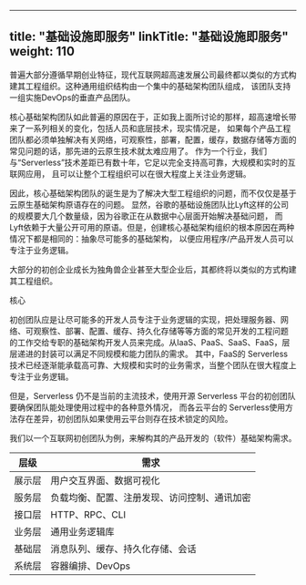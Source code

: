 
---
title: "基础设施即服务"
linkTitle: "基础设施即服务"
weight: 110
---

普遍大部分遵循早期创业特征，现代互联网超高速发展公司最终都以类似的方式构建其工程组织。这种通用组织结构由一个集中的基础架构团队组成，
该团队支持一组实施DevOps的垂直产品团队。

核心基础架构团队如此普遍的原因在于，正如我上面所讨论的那样，超高速增长带来了一系列相关的变化，包括人员和底层技术，现实情况是，
如果每个产品工程团队都必须单独解决有关网络，可观察性，部署，配置，缓存，数据存储等方面的常见问题的话，那先进的云原生技术就太难应用了。
作为一个行业，我们与“Serverless”技术差距已有数十年，它足以完全支持高可靠，大规模和实时的互联网应用，
且可以让整个工程组织可以在很大程度上关注业务逻辑。

因此，核心基础架构团队的诞生是为了解决大型工程组织的问题，而不仅仅是基于云原生基础架构原语存在的问题。
显然，谷歌的基础设施团队比Lyft这样的公司的规模要大几个数量级，因为谷歌正在从数据中心层面开始解决基础问题，
而Lyft依赖于大量公开可用的原语。但是，创建核心基础架构组织的根本原因在两种情况下都是相同的：抽象尽可能多的基础架构，
以便应用程序/产品开发人员可以专注于业务逻辑。

大部分的初创企业成长为独角兽企业甚至大型企业后，其都终将以类似的方式构建其工程组织。

核心

初创团队应是让尽可能多的开发人员专注于业务逻辑的实现，把处理服务器、网络、可观察性、部署、配置、缓存、持久化存储等等方面的常见开发的工程问题
的工作交给专职的基础架构开发人员来完成。从IaaS、PaaS、SaaS、FaaS，层层递进的封装可以满足不同规模和能力团队的需求。
其中，FaaS的 Serverless 技术已经逐渐能承载高可靠、大规模和实时的业务需求，当整个团队在很大程度上专注于业务逻辑。

但是，Serverless 仍不是当前的主流技术，使用开源 Serverless 平台的初创团队要确保团队能处理使用过程中的各种意外情况，
而各云平台的 Serverless使用方法存在差异，初创团队如果使用云平台则存在技术锁定的风险。


我们以一个互联网初创团队为例，来解构其的产品开发的（软件）基础架构需求。

| 层级 | 需求 | 
| --- | ---|
| 展示层 | 用户交互界面、数据可视化 | 
| 服务层 | 负载均衡、配置、注册发现、访问控制、通讯加密 |
| 接口层 | HTTP、RPC、CLI |
| 业务层 | 通用业务逻辑库 |
| 基础层 | 消息队列、缓存、持久化存储、会话 |
| 系统层 | 容器编排、DevOps |